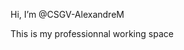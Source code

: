 Hi, I’m @CSGV-AlexandreM

This is my professionnal working space

<!---
CSGV-AlexandreM/CSGV-AlexandreM is a ✨ special ✨ repository because its `README.md` (this file) appears on your GitHub profile.
You can click the Preview link to take a look at your changes.
--->
